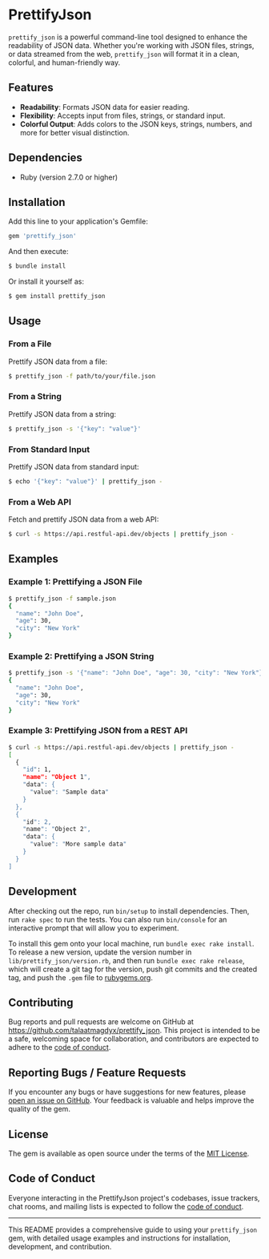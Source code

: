 # PrettifyJson

`prettify_json` is a powerful command-line tool designed to enhance the readability of JSON data. Whether you're working with JSON files, strings, or data streamed from the web, `prettify_json` will format it in a clean, colorful, and human-friendly way.

## Features

- **Readability**: Formats JSON data for easier reading.
- **Flexibility**: Accepts input from files, strings, or standard input.
- **Colorful Output**: Adds colors to the JSON keys, strings, numbers, and more for better visual distinction.

## Dependencies

- Ruby (version 2.7.0 or higher)

## Installation

Add this line to your application's Gemfile:

```ruby
gem 'prettify_json'
```

And then execute:

```sh
$ bundle install
```

Or install it yourself as:

```sh
$ gem install prettify_json
```

## Usage

### From a File

Prettify JSON data from a file:

```sh
$ prettify_json -f path/to/your/file.json
```

### From a String

Prettify JSON data from a string:

```sh
$ prettify_json -s '{"key": "value"}'
```

### From Standard Input

Prettify JSON data from standard input:

```sh
$ echo '{"key": "value"}' | prettify_json -
```

### From a Web API

Fetch and prettify JSON data from a web API:

```sh
$ curl -s https://api.restful-api.dev/objects | prettify_json -
```

## Examples

### Example 1: Prettifying a JSON File

```sh
$ prettify_json -f sample.json
{
  "name": "John Doe",
  "age": 30,
  "city": "New York"
}
```

### Example 2: Prettifying a JSON String

```sh
$ prettify_json -s '{"name": "John Doe", "age": 30, "city": "New York"}'
{
  "name": "John Doe",
  "age": 30,
  "city": "New York"
}
```

### Example 3: Prettifying JSON from a REST API

```sh
$ curl -s https://api.restful-api.dev/objects | prettify_json -
[
  {
    "id": 1,
    "name": "Object 1",
    "data": {
      "value": "Sample data"
    }
  },
  {
    "id": 2,
    "name": "Object 2",
    "data": {
      "value": "More sample data"
    }
  }
]
```

## Development

After checking out the repo, run `bin/setup` to install dependencies. Then, run `rake spec` to run the tests. You can also run `bin/console` for an interactive prompt that will allow you to experiment.

To install this gem onto your local machine, run `bundle exec rake install`. To release a new version, update the version number in `lib/prettify_json/version.rb`, and then run `bundle exec rake release`, which will create a git tag for the version, push git commits and the created tag, and push the `.gem` file to [rubygems.org](https://rubygems.org).

## Contributing

Bug reports and pull requests are welcome on GitHub at https://github.com/talaatmagdyx/prettify_json. This project is intended to be a safe, welcoming space for collaboration, and contributors are expected to adhere to the [code of conduct](https://github.com/talaatmagdyx/prettify_json/blob/master/CODE_OF_CONDUCT.md).

## Reporting Bugs / Feature Requests

If you encounter any bugs or have suggestions for new features, please [open an issue on GitHub](https://github.com/talaatmagdyx/prettify_json/issues). Your feedback is valuable and helps improve the quality of the gem.

## License

The gem is available as open source under the terms of the [MIT License](https://opensource.org/licenses/MIT).

## Code of Conduct

Everyone interacting in the PrettifyJson project's codebases, issue trackers, chat rooms, and mailing lists is expected to follow the [code of conduct](https://github.com/talaatmagdyx/prettify_json/blob/master/CODE_OF_CONDUCT.md).

---

This README provides a comprehensive guide to using your `prettify_json` gem, with detailed usage examples and instructions for installation, development, and contribution.